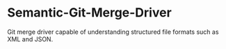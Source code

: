 # Semantic-Git-Merge-Driver
Git merge driver capable of understanding structured file formats such as XML and JSON.
